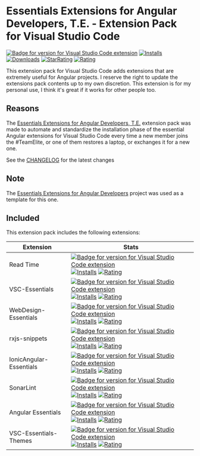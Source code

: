 # Essentials Extensions for Angular Developers, T.E. - Extension Pack for Visual Studio Code

[![Badge for version for Visual Studio Code extension](https://vsmarketplacebadge.apphb.com/version-short/Gydunhn.ionic-developers-te.svg?color=blue&style=?style=for-the-badge&logo=visual-studio-code)](https://marketplace.visualstudio.com/items?itemName=Gydunhn.ionic-developers-te) [![Installs](https://vsmarketplacebadge.apphb.com/installs-short/Gydunhn.ionic-developers-te.svg?color=blue&style=flat-square)](https://marketplace.visualstudio.com/items?itemName=Gydunhn.ionic-developers-te) [![Downloads](https://vsmarketplacebadge.apphb.com/downloads-short/Gydunhn.ionic-developers-te.svg?color=blue&style=flat-square)](https://marketplace.visualstudio.com/items?itemName=Gydunhn.ionic-developers-te) [![StarRating](https://vsmarketplacebadge.apphb.com/rating-star/Gydunhn.ionic-developers-te.svg?color=blue&style=flat-square)](https://marketplace.visualstudio.com/items?itemName=Gydunhn.ionic-developers-te) [![Rating](https://vsmarketplacebadge.apphb.com/rating-short/Gydunhn.ionic-developers-te.svg?color=blue&style=flat-square)](https://marketplace.visualstudio.com/items?itemName=Gydunhn.ionic-developers-te)

This extension pack for Visual Studio Code adds extensions that are extremely useful for Angular projects. I reserve the right to update the extensions pack contents up to my own discretion. This extension is for my personal use, I think it's great if it works for other people too.

## Reasons

The [Essentials Extensions for Angular Developers, T.E.] extension pack was made to automate and standardize the installation phase of the essential Angular extensions for Visual Studio Code every time a new member joins the #TeamElite, or one of them restores a laptop, or exchanges it for a new one.

See the [CHANGELOG](CHANGELOG.md) for the latest changes

## Note

The [Essentials Extensions for Angular Developers] project was used as a template for this one.

## Included

This extension pack includes the following extensions:

| Extension               | Stats                                                                                                                                                                                                                                                                                                                                                                                                                                                                                                                                                                                                                                                                                                                                            |
|-------------------------|--------------------------------------------------------------------------------------------------------------------------------------------------------------------------------------------------------------------------------------------------------------------------------------------------------------------------------------------------------------------------------------------------------------------------------------------------------------------------------------------------------------------------------------------------------------------------------------------------------------------------------------------------------------------------------------------------------------------------------------------------|
| Read Time               | [![Badge for version for Visual Studio Code extension](https://vsmarketplacebadge.apphb.com/version-short/johnpapa.read-time.svg?color=blue&style=?style=for-the-badge&logo=visual-studio-code)](https://marketplace.visualstudio.com/items?itemName=johnpapa.read-time) [![Installs](https://vsmarketplacebadge.apphb.com/installs-short/johnpapa.read-time.svg?color=blue&style=flat-square)](https://marketplace.visualstudio.com/items?itemName=johnpapa.read-time) [![Rating](https://vsmarketplacebadge.apphb.com/rating-short/johnpapa.read-time.svg?color=blue&style=flat-square)](https://marketplace.visualstudio.com/items?itemName=johnpapa.read-time)                                                                               |
| VSC-Essentials          | [![Badge for version for Visual Studio Code extension](https://vsmarketplacebadge.apphb.com/version-short/Gydunhn.vsc-essentials.svg?color=blue&style=?style=for-the-badge&logo=visual-studio-code)](https://marketplace.visualstudio.com/items?itemName=Gydunhn.vsc-essentials) [![Installs](https://vsmarketplacebadge.apphb.com/installs-short/Gydunhn.vsc-essentials.svg?color=blue&style=flat-square)](https://marketplace.visualstudio.com/items?itemName=Gydunhn.vsc-essentials) [![Rating](https://vsmarketplacebadge.apphb.com/rating-short/Gydunhn.vsc-essentials.svg?color=blue&style=flat-square)](https://marketplace.visualstudio.com/items?itemName=Gydunhn.vsc-essentials)                                                       |
| WebDesign-Essentials    | [![Badge for version for Visual Studio Code extension](https://vsmarketplacebadge.apphb.com/version-short/Gydunhn.web-design-essentials.svg?color=blue&style=?style=for-the-badge&logo=visual-studio-code)](https://marketplace.visualstudio.com/items?itemName=Gydunhn.web-design-essentials) [![Installs](https://vsmarketplacebadge.apphb.com/installs-short/Gydunhn.web-design-essentials.svg?color=blue&style=flat-square)](https://marketplace.visualstudio.com/items?itemName=Gydunhn.web-design-essentials) [![Rating](https://vsmarketplacebadge.apphb.com/rating-short/Gydunhn.web-design-essentials.svg?color=blue&style=flat-square)](https://marketplace.visualstudio.com/items?itemName=Gydunhn.web-design-essentials)             |
| rxjs-snippets           | [![Badge for version for Visual Studio Code extension](https://vsmarketplacebadge.apphb.com/version-short/pkosta2006.rxjs-snippets.svg?color=blue&style=?style=for-the-badge&logo=visual-studio-code)](https://marketplace.visualstudio.com/items?itemName=pkosta2006.rxjs-snippets) [![Installs](https://vsmarketplacebadge.apphb.com/installs-short/pkosta2006.rxjs-snippets.svg?color=blue&style=flat-square)](https://marketplace.visualstudio.com/items?itemName=pkosta2006.rxjs-snippets) [![Rating](https://vsmarketplacebadge.apphb.com/rating-short/pkosta2006.rxjs-snippets.svg?color=blue&style=flat-square)](https://marketplace.visualstudio.com/items?itemName=pkosta2006.rxjs-snippets)                                           |
| IonicAngular-Essentials | [![Badge for version for Visual Studio Code extension](https://vsmarketplacebadge.apphb.com/version-short/Gydunhn.ionicangular-essentials.svg?color=blue&style=?style=for-the-badge&logo=visual-studio-code)](https://marketplace.visualstudio.com/items?itemName=Gydunhn.ionicangular-essentials) [![Installs](https://vsmarketplacebadge.apphb.com/installs-short/Gydunhn.ionicangular-essentials.svg?color=blue&style=flat-square)](https://marketplace.visualstudio.com/items?itemName=Gydunhn.ionicangular-essentials) [![Rating](https://vsmarketplacebadge.apphb.com/rating-short/Gydunhn.ionicangular-essentials.svg?color=blue&style=flat-square)](https://marketplace.visualstudio.com/items?itemName=Gydunhn.ionicangular-essentials) |
| SonarLint               | [![Badge for version for Visual Studio Code extension](https://vsmarketplacebadge.apphb.com/version-short/SonarSource.sonarlint-vscode.svg?color=blue&style=?style=for-the-badge&logo=visual-studio-code)](https://marketplace.visualstudio.com/items?itemName=SonarSource.sonarlint-vscode) [![Installs](https://vsmarketplacebadge.apphb.com/installs-short/SonarSource.sonarlint-vscode.svg?color=blue&style=flat-square)](https://marketplace.visualstudio.com/items?itemName=SonarSource.sonarlint-vscode) [![Rating](https://vsmarketplacebadge.apphb.com/rating-short/SonarSource.sonarlint-vscode.svg?color=blue&style=flat-square)](https://marketplace.visualstudio.com/items?itemName=SonarSource.sonarlint-vscode)                   |
| Angular Essentials      | [![Badge for version for Visual Studio Code extension](https://vsmarketplacebadge.apphb.com/version-short/johnpapa.angular-essentials.svg?color=blue&style=?style=for-the-badge&logo=visual-studio-code)](https://marketplace.visualstudio.com/items?itemName=johnpapa.angular-essentials) [![Installs](https://vsmarketplacebadge.apphb.com/installs-short/johnpapa.angular-essentials.svg?color=blue&style=flat-square)](https://marketplace.visualstudio.com/items?itemName=johnpapa.angular-essentials) [![Rating](https://vsmarketplacebadge.apphb.com/rating-short/johnpapa.angular-essentials.svg?color=blue&style=flat-square)](https://marketplace.visualstudio.com/items?itemName=johnpapa.angular-essentials)                         |
| VSC-Essentials-Themes   | [![Badge for version for Visual Studio Code extension](https://vsmarketplacebadge.apphb.com/version-short/Gydunhn.vsc-essentials-themes.svg?color=blue&style=?style=for-the-badge&logo=visual-studio-code)](https://marketplace.visualstudio.com/items?itemName=Gydunhn.vsc-essentials-themes) [![Installs](https://vsmarketplacebadge.apphb.com/installs-short/Gydunhn.vsc-essentials-themes.svg?color=blue&style=flat-square)](https://marketplace.visualstudio.com/items?itemName=Gydunhn.vsc-essentials-themes) [![Rating](https://vsmarketplacebadge.apphb.com/rating-short/Gydunhn.vsc-essentials-themes.svg?color=blue&style=flat-square)](https://marketplace.visualstudio.com/items?itemName=Gydunhn.vsc-essentials-themes)             |

[Essentials Extensions for Angular Developers]: https://marketplace.visualstudio.com/items?itemName=Gydunhn.angular-developers-std
[Essentials Extensions for Angular Developers, T.E.]: https://marketplace.visualstudio.com/items?itemName=Gydunhn.ionic-developers-te
